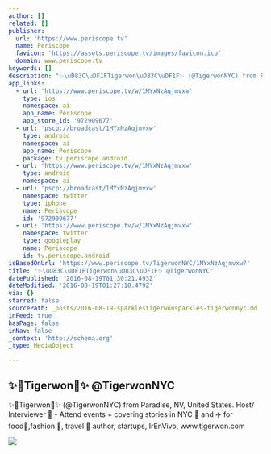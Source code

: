 ```yaml
---
author: []
related: []
publisher:
  url: 'https://www.periscope.tv'
  name: Periscope
  favicon: 'https://assets.periscope.tv/images/favicon.ico'
  domain: www.periscope.tv
keywords: []
description: "✨\uD83C\uDF1FTigerwon\uD83C\uDF1F✨ (@TigerwonNYC) from Paradise, NV, United States. Host/ Interviewer \uD83C\uDFA5 - Attend events + covering stories in NYC \uD83D\uDDFD and ✈️ for food\uD83C\uDF5D,fashion \uD83D\uDC57, travel \uD83D\uDE80 author, startups, IrEnVivo, www.tigerwon.com"
app_links:
  - url: 'https://www.periscope.tv/w/1MYxNzAqjmvxw'
    type: ios
    namespace: ai
    app_name: Periscope
    app_store_id: '972909677'
  - url: 'pscp://broadcast/1MYxNzAqjmvxw'
    type: android
    namespace: ai
    app_name: Periscope
    package: tv.periscope.android
  - url: 'https://www.periscope.tv/w/1MYxNzAqjmvxw'
    type: android
    namespace: ai
  - url: 'pscp://broadcast/1MYxNzAqjmvxw'
    namespace: twitter
    type: iphone
    name: Periscope
    id: '972909677'
  - url: 'https://www.periscope.tv/w/1MYxNzAqjmvxw'
    namespace: twitter
    type: googleplay
    name: Periscope
    id: tv.periscope.android
isBasedOnUrl: 'https://www.periscope.tv/TigerwonNYC/1MYxNzAqjmvxw?'
title: "✨\uD83C\uDF1FTigerwon\uD83C\uDF1F✨ @TigerwonNYC"
datePublished: '2016-08-19T01:30:21.493Z'
dateModified: '2016-08-19T01:27:10.479Z'
via: {}
starred: false
sourcePath: _posts/2016-08-19-sparklestigerwonsparkles-tigerwonnyc.md
inFeed: true
hasPage: false
inNav: false
_context: 'http://schema.org'
_type: MediaObject

---
```

<article style=""><h1>✨Tigerwon✨ @TigerwonNYC</h1><p>✨Tigerwon✨ (@TigerwonNYC) from Paradise, NV, United States. Host/ Interviewer  - Attend events + covering stories in NYC  and ✈️ for food,fashion , travel  author, startups, IrEnVivo, www.tigerwon.com</p><img src="https://tn.periscope.tv/guSwO-Bna4Oz70xcTNZAKJedx-qIhNpavLblehGYVIxmo_bt0VsfCSsjczl_JBkXmMvQvwQX1VvFjzpid8zMlQ==/chunk_282.jpg?Expires=1785345965&amp;Signature=K5iMv0PyZbpiBbo~EF7yeiklJPIRbXZJw1Y1rQSBteNTChLZga~s4muT4xMNMBZvwa8ghrw7pD6dAGaACmH49kl~9uWgcFBEksOnspr7VdAnwATRyZxjyOQ4C3gowW52fwCu251nSs5DS-FTRqod3VRTWNgYVkXdp5qTNjjOUYc2pZCRTEW0jdPlMn9U7DKoccF1B2cg3rnln9huAlrChE5TN5GkhdaLvVXnjVa-AaztuRbcnmJZj89XEQechTJWwFfILNeW3pYYhnWUYtQpNK0loHz7NipeGHEHwnbLXs2VZs9x~2XOSsnzX1OuhBLdNSYNvar0PW-EvFx5gaS3dg__&amp;Key-Pair-Id=APKAIHCXHHQVRTVSFRWQ" /></article>